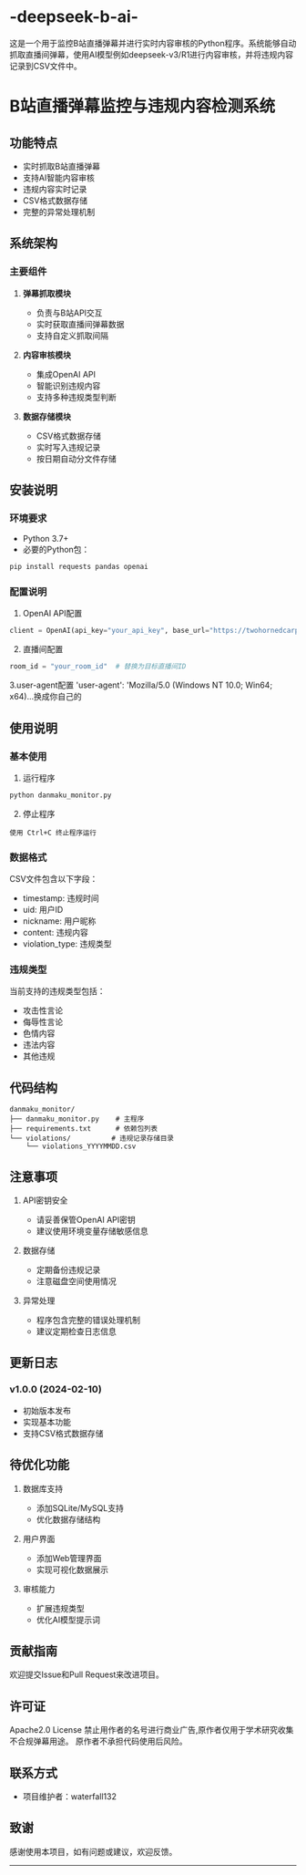 # -deepseek-b-ai-
这是一个用于监控B站直播弹幕并进行实时内容审核的Python程序。系统能够自动抓取直播间弹幕，使用AI模型例如deepseek-v3/R1进行内容审核，并将违规内容记录到CSV文件中。
# B站直播弹幕监控与违规内容检测系统


## 功能特点
- 实时抓取B站直播弹幕
- 支持AI智能内容审核
- 违规内容实时记录
- CSV格式数据存储
- 完整的异常处理机制

## 系统架构
### 主要组件
1. **弹幕抓取模块**
   - 负责与B站API交互
   - 实时获取直播间弹幕数据
   - 支持自定义抓取间隔

2. **内容审核模块**
   - 集成OpenAI API
   - 智能识别违规内容
   - 支持多种违规类型判断

3. **数据存储模块**
   - CSV格式数据存储
   - 实时写入违规记录
   - 按日期自动分文件存储

## 安装说明
### 环境要求
- Python 3.7+
- 必要的Python包：
```bash
pip install requests pandas openai
```

### 配置说明
1. OpenAI API配置
```python
client = OpenAI(api_key="your_api_key", base_url="https://twohornedcarp.com/v1")这里替换成官方的openai key或者Deepseek官方api key以及url
```

2. 直播间配置
```python
room_id = "your_room_id"  # 替换为目标直播间ID
```
3.user-agent配置
'user-agent': 'Mozilla/5.0 (Windows NT 10.0; Win64; x64)...换成你自己的


## 使用说明
### 基本使用
1. 运行程序
```bash
python danmaku_monitor.py
```

2. 停止程序
```
使用 Ctrl+C 终止程序运行
```

### 数据格式
CSV文件包含以下字段：
- timestamp: 违规时间
- uid: 用户ID
- nickname: 用户昵称
- content: 违规内容
- violation_type: 违规类型

### 违规类型
当前支持的违规类型包括：
- 攻击性言论
- 侮辱性言论
- 色情内容
- 违法内容
- 其他违规

## 代码结构
```
danmaku_monitor/
├── danmaku_monitor.py    # 主程序
├── requirements.txt      # 依赖包列表
└── violations/          # 违规记录存储目录
    └── violations_YYYYMMDD.csv
```


## 注意事项
1. API密钥安全
   - 请妥善保管OpenAI API密钥
   - 建议使用环境变量存储敏感信息

2. 数据存储
   - 定期备份违规记录
   - 注意磁盘空间使用情况

3. 异常处理
   - 程序包含完整的错误处理机制
   - 建议定期检查日志信息

## 更新日志
### v1.0.0 (2024-02-10)
- 初始版本发布
- 实现基本功能
- 支持CSV格式数据存储

## 待优化功能
1. 数据库支持
   - 添加SQLite/MySQL支持
   - 优化数据存储结构

2. 用户界面
   - 添加Web管理界面
   - 实现可视化数据展示

3. 审核能力
   - 扩展违规类型
   - 优化AI模型提示词

## 贡献指南
欢迎提交Issue和Pull Request来改进项目。

## 许可证
Apache2.0 License
禁止用作者的名号进行商业广告,原作者仅用于学术研究收集不合规弹幕用途。
原作者不承担代码使用后风险。

## 联系方式
- 项目维护者：waterfall132


## 致谢
感谢使用本项目，如有问题或建议，欢迎反馈。

---

